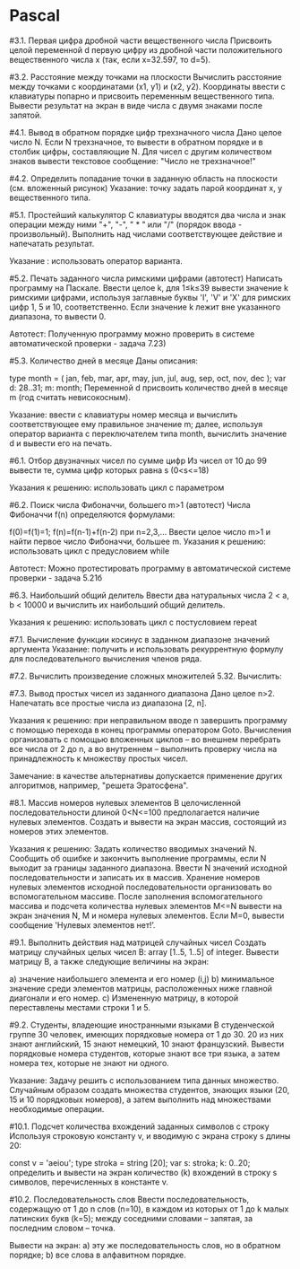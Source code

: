 # Pascal

#3.1. Первая цифра дробной части вещественного числа
Присвоить целой переменной d первую цифру из дробной части положительного вещественного числа х (так, если x=32.597, то d=5).


#3.2. Расстояние между точками на плоскости
Вычислить расстояние между точками с координатами (x1, y1) и (x2, y2). Координаты ввести с клавиатуры попарно и присвоить переменным вещественного типа. Вывести результат на экран в виде числа с двумя знаками после запятой.


#4.1. Вывод в обратном порядке цифр трехзначного числа
Дано целое число N. Если N трехзначное, то вывести  в обратном порядке и в столбик цифры, составляющие N. Для чисел с другим количеством знаков вывести текстовое сообщение: "Число не трехзначное!"


#4.2. Определить попадание точки в заданную область на плоскости (см. вложенный рисунок)
Указание: точку задать парой координат x, y вещественного типа.


#5.1. Простейший калькулятор
С клавиатуры вводятся два числа и знак операции между ними "+", "-", " * " или "/" (порядок ввода - произвольный). Выполнить над числами соответствующее действие и напечатать результат. 

Указание : использовать оператор варианта.


#5.2. Печать заданного числа римскими цифрами (автотест)
Написать программу на Паскале. Ввести целое k, для 1≤k≤39 вывести значение k римскими цифрами, используя заглавные буквы 'I', 'V' и 'X' для римских цифр 1, 5 и 10, соответственно. Если значение k лежит вне указанного диапазона, то вывести 0.

Автотест: Полученную программу можно проверить в системе автоматической проверки - задача 7.23)


#5.3. Количество дней в месяце
Даны описания:

type month = ( jan, feb, mar, apr, may, jun, jul, aug, sep, oct, nov, dec );
var d: 28..31;   m: month;
Переменной  d  присвоить количество дней в месяце  m  (год считать невисокосным).

Указание:  ввести с клавиатуры номер месяца и вычислить соответствующее ему правильное значение m; далее, используя оператор варианта с переключателем типа month, вычислить значение d и вывести его на печать.


#6.1. Отбор двузначных чисел по сумме цифр
Из чисел от 10 до 99 вывести те, сумма цифр которых равна s (0<s<=18)

Указания к решению: использовать цикл с параметром


#6.2. Поиск числа Фибоначчи, большего m>1 (автотест)
Числа Фибоначчи f(n) определяются формулами:

f(0)=f(1)=1;  f(n)=f(n-1)+f(n-2)  при n=2,3,...
Ввести целое число m>1 и найти первое число Фибоначчи, большее m.
Указания к решению: использовать цикл с предусловием  while

Автотест: Можно протестировать программу в автоматической системе проверки - задача 5.21б


#6.3. Наибольший общий делитель
Ввести два натуральных числа  2 < a, b < 10000 и вычислить их наибольший общий делитель.

Указания к решению: использовать цикл с постусловием   repeat 


#7.1. Вычисление функции косинус в заданном диапазоне значений аргумента
Указание:   получить и использовать рекуррентную формулу для последовательного вычисления членов ряда.


#7.2. Вычислить произведение сложных множителей
5.32. Вычислить:


#7.3. Вывод простых чисел из заданного диапазона
Дано целое n>2. Напечатать все простые числа из диапазона [2, n].

Указания к решению: при неправильном вводе n завершить программу с помощью перехода в конец программы оператором Goto.   Вычисления организовать с помощью вложенных циклов – во внешнем перебрать все числа от 2 до n, а во внутреннем – выполнить проверку числа на принадлежность к множеству простых чисел.

Замечание:  в качестве альтернативы допускается применение других алгоритмов, например, "решета Эратосфена".


#8.1. Массив номеров нулевых элементов
В целочисленной последовательности длиной  0<N<=100  предполагается наличие нулевых элементов. Создать и вывести на экран массив, состоящий из номеров этих элементов.

Указания к решению: Задать количество вводимых значений N. Сообщить об ошибке и закончить выполнение программы, если N выходит за границы заданного диапазона. Ввести N значений исходной последовательности и записать их в массив. Хранение номеров нулевых элементов исходной последовательности организовать во вспомогательном массиве.  После заполнения вспомогательного массива и подсчета количества нулевых элементов M<=N вывести на экран значения N, M и номера нулевых элементов. Если M=0, вывести сообщение 'Нулевых элементов нет!’.


#9.1. Выполнить действия над матрицей случайных чисел
Создать матрицу случайных целых чисел B: array [1..5, 1..5] of integer. Вывести матрицу B, а также следующие величины на экран:

a) значение наибольшего элемента и его номер (i,j)
b) минимальное значение среди элементов матрицы, расположенных ниже главной диагонали и его номер.
c) Измененную матрицу, в которой переставлены местами строки 1 и 5.


#9.2. Студенты, владеющие иностранными языками
В студенческой группе 30 человек, имеющих порядковые номера от 1 до 30. 20 из них знают английский, 15 знают немецкий, 10 знают французский. Вывести порядковые номера студентов, которые знают все три языка, а затем номера тех, которые не знают ни одного. 

Указание: Задачу решить с использованием типа данных множество. Случайным образом создать множества студентов, знающих языки (20, 15 и 10 порядковых номеров), а затем выполнить над  множествами необходимые операции.


#10.1. Подсчет количества вхождений заданных символов с строку
Используя строковую константу v, и вводимую с экрана строку s длины 20:

const v = 'aeiou';
type stroka = string [20];
var s: stroka;  k: 0..20;
определить и вывести на экран количество (k) вхождений в строку s символов, перечисленных в константе v.


#10.2. Последовательность слов
Ввести последовательность, содержащую от 1 до n слов (n=10), в каждом из которых от 1 до k  малых латинских букв (k=5); между соседними словами – запятая, за последним словом – точка. 

Вывести на экран:
a) эту же последовательность слов, но в обратном порядке;
b) все слова в алфавитном порядке.
